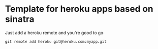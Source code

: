 # Template for heroku apps based on sinatra

Just add a heroku remote and you're good to go

`git remote add heroku git@heroku.com:myapp.git`
